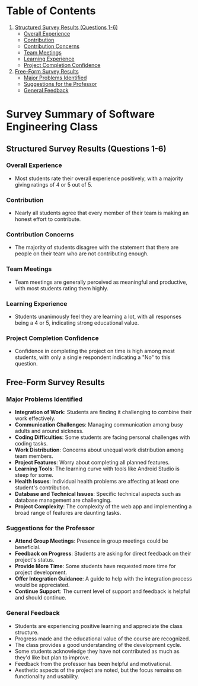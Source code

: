 # Table of Contents

1. [Structured Survey Results (Questions 1-6)](#structured-survey-results-questions-1-6)
   - [Overall Experience](#overall-experience)
   - [Contribution](#contribution)
   - [Contribution Concerns](#contribution-concerns)
   - [Team Meetings](#team-meetings)
   - [Learning Experience](#learning-experience)
   - [Project Completion Confidence](#project-completion-confidence)
2. [Free-Form Survey Results](#free-form-survey-results)
   - [Major Problems Identified](#major-problems-identified)
   - [Suggestions for the Professor](#suggestions-for-the-professor)
   - [General Feedback](#general-feedback)
   
# Survey Summary of Software Engineering Class

## Structured Survey Results (Questions 1-6)

### Overall Experience
- Most students rate their overall experience positively, with a majority giving ratings of 4 or 5 out of 5.

### Contribution
- Nearly all students agree that every member of their team is making an honest effort to contribute.

### Contribution Concerns
- The majority of students disagree with the statement that there are people on their team who are not contributing enough.

### Team Meetings
- Team meetings are generally perceived as meaningful and productive, with most students rating them highly.

### Learning Experience
- Students unanimously feel they are learning a lot, with all responses being a 4 or 5, indicating strong educational value.

### Project Completion Confidence
- Confidence in completing the project on time is high among most students, with only a single respondent indicating a "No" to this question.

## Free-Form Survey Results

### Major Problems Identified
- **Integration of Work**: Students are finding it challenging to combine their work effectively.
- **Communication Challenges**: Managing communication among busy adults and around sickness.
- **Coding Difficulties**: Some students are facing personal challenges with coding tasks.
- **Work Distribution**: Concerns about unequal work distribution among team members.
- **Project Features**: Worry about completing all planned features.
- **Learning Tools**: The learning curve with tools like Android Studio is steep for some.
- **Health Issues**: Individual health problems are affecting at least one student's contribution.
- **Database and Technical Issues**: Specific technical aspects such as database management are challenging.
- **Project Complexity**: The complexity of the web app and implementing a broad range of features are daunting tasks.

### Suggestions for the Professor
- **Attend Group Meetings**: Presence in group meetings could be beneficial.
- **Feedback on Progress**: Students are asking for direct feedback on their project's status.
- **Provide More Time**: Some students have requested more time for project development.
- **Offer Integration Guidance**: A guide to help with the integration process would be appreciated.
- **Continue Support**: The current level of support and feedback is helpful and should continue.

### General Feedback
- Students are experiencing positive learning and appreciate the class structure.
- Progress made and the educational value of the course are recognized.
- The class provides a good understanding of the development cycle.
- Some students acknowledge they have not contributed as much as they'd like but plan to improve.
- Feedback from the professor has been helpful and motivational.
- Aesthetic aspects of the project are noted, but the focus remains on functionality and usability.
